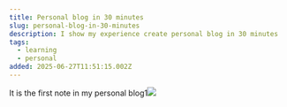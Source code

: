```yaml
---
title: Personal blog in 30 minutes
slug: personal-blog-in-30-minutes
description: I show my experience create personal blog in 30 minutes
tags:
  - learning
  - personal
added: 2025-06-27T11:51:15.002Z
---
```


It is the first note in my personal blog1![](/assets/HONY.png)
